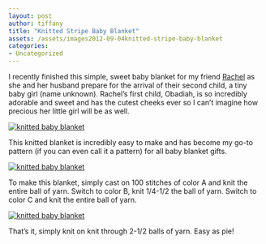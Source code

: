 ```yaml
---
layout: post
author: tiffany
title: "Knitted Stripe Baby Blanket"
assets: /assets/images2012-09-04knitted-stripe-baby-blanket
categories: 
- Uncategorized
---
```


I recently finished this simple, sweet baby blanket for my friend [Rachel](http://www.sweetpeonies.com/2011/10/2494/) as she and her husband prepare for the arrival of their second child, a tiny baby girl (name unknown). Rachel’s first child, Obadiah, is so incredibly adorable and sweet and has the cutest cheeks ever so I can’t imagine how precious her little girl will be as well.

[![knitted baby blanket](jekyll_uploads/2012/09/knittedbabyblanket-3-575x382.jpg "knitted baby blanket")](http://www.sweetpeonies.com/2012/09/knitted-stripe-baby-blanket/knittedbabyblanket-3/)

This knitted blanket is incredibly easy to make and has become my go-to pattern (if you can even call it a pattern) for all baby blanket gifts.

[![knitted baby blanket](jekyll_uploads/2012/09/knittedbabyblanket-2-575x384.jpg "knitted baby blanket")](http://www.sweetpeonies.com/2012/09/knitted-stripe-baby-blanket/knittedbabyblanket-2/)

To make this blanket, simply cast on 100 stitches of color A and knit the entire ball of yarn. Switch to color B, knit 1/4-1/2 the ball of yarn. Switch to color C and knit the entire ball of yarn.

[![knitted baby blanket](jekyll_uploads/2012/09/knittedbabyblanket-1-575x382.jpg "knitted baby blanket")](http://www.sweetpeonies.com/2012/09/knitted-stripe-baby-blanket/knittedbabyblanket-1/)

That’s it, simply knit on knit through 2-1/2 balls of yarn. Easy as pie!